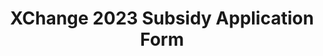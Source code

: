 ---
title: XChange 2023 Subsidy Application Form
redirect_to: https://docs.google.com/document/d/1DPBsNIMkLPh99sSxum7Oe-DKI1Mn76EDc9DYSL6W2BQ/edit
redirect_from: 
  - /XChange2023SubsidyApplicationForm
  - /xchange2023subsidyapplicationform
---